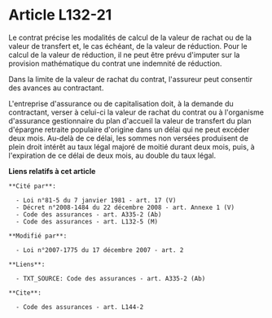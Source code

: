 # Article L132-21

Le contrat précise les modalités de calcul de la valeur de rachat ou de la valeur de transfert et, le cas échéant, de la
valeur de réduction. Pour le calcul de la valeur de réduction, il ne peut être prévu d'imputer sur la provision mathématique
du contrat une indemnité de réduction.

Dans la limite de la valeur de rachat du contrat, l'assureur peut consentir des avances au contractant.

L'entreprise d'assurance ou de capitalisation doit, à la demande du contractant, verser à celui-ci la valeur de rachat du
contrat ou à l'organisme d'assurance gestionnaire du plan d'accueil la valeur de transfert du plan d'épargne retraite
populaire d'origine dans un délai qui ne peut excéder deux mois. Au-delà de ce délai, les sommes non versées produisent de
plein droit intérêt au taux légal majoré de moitié durant deux mois, puis, à l'expiration de ce délai de deux mois, au double
du taux légal.

**Liens relatifs à cet article**

	**Cité par**:

	  - Loi n°81-5 du 7 janvier 1981 - art. 17 (V)
	  - Décret n°2008-1484 du 22 décembre 2008 - art. Annexe 1 (V)
	  - Code des assurances - art. A335-2 (Ab)
	  - Code des assurances - art. L132-5 (M)

	**Modifié par**:

	  - Loi n°2007-1775 du 17 décembre 2007 - art. 2

	**Liens**:

	  - TXT_SOURCE: Code des assurances - art. A335-2 (Ab)

	**Cite**:

	  - Code des assurances - art. L144-2
